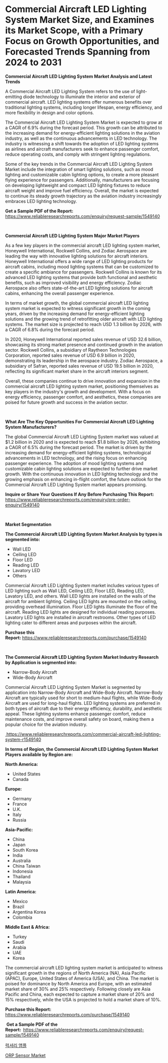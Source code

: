 <p><h1>Commercial Aircraft LED Lighting System Market Size, and Examines its Market Scope, with a Primary Focus on Growth Opportunities, and Forecasted Trends Spanning from 2024 to 2031</h1></p><p><strong>Commercial Aircraft LED Lighting System Market Analysis and Latest Trends</strong></p>
<p><p>A Commercial Aircraft LED Lighting System refers to the use of light-emitting diode technology to illuminate the interior and exterior of commercial aircraft. LED lighting systems offer numerous benefits over traditional lighting systems, including longer lifespan, energy efficiency, and more flexibility in design and color options.</p><p>The Commercial Aircraft LED Lighting System Market is expected to grow at a CAGR of 6.9% during the forecast period. This growth can be attributed to the increasing demand for energy-efficient lighting solutions in the aviation industry, as well as the continuous advancements in LED technology. The industry is witnessing a shift towards the adoption of LED lighting systems as airlines and aircraft manufacturers seek to enhance passenger comfort, reduce operating costs, and comply with stringent lighting regulations.</p><p>Some of the key trends in the Commercial Aircraft LED Lighting System Market include the integration of smart lighting solutions, such as mood lighting and customizable cabin lighting options, to create a more pleasant flying experience for passengers. Additionally, manufacturers are focusing on developing lightweight and compact LED lighting fixtures to reduce aircraft weight and improve fuel efficiency. Overall, the market is expected to continue its steady growth trajectory as the aviation industry increasingly embraces LED lighting technology.</p></p>
<p><strong>Get a Sample PDF of the Report:&nbsp;</strong> <a href="https://www.reliableresearchreports.com/enquiry/request-sample/1549140">https://www.reliableresearchreports.com/enquiry/request-sample/1549140</a></p>
<p>&nbsp;</p>
<p><strong>Commercial Aircraft LED Lighting System Major Market Players</strong></p>
<p><p>As a few key players in the commercial aircraft LED lighting system market, Honeywell International, Rockwell Collins, and Zodiac Aerospace are leading the way with innovative lighting solutions for aircraft interiors. Honeywell International offers a wide range of LED lighting products for aircraft cabins, including mood lighting systems that can be customized to create a specific ambiance for passengers. Rockwell Collins is known for its advanced LED lighting systems that provide both functional and aesthetic benefits, such as improved visibility and energy efficiency. Zodiac Aerospace also offers state-of-the-art LED lighting solutions for aircraft cabins, enhancing the overall passenger experience.</p><p>In terms of market growth, the global commercial aircraft LED lighting system market is expected to witness significant growth in the coming years, driven by the increasing demand for energy-efficient lighting solutions and the growing trend of retrofitting older aircraft with LED lighting systems. The market size is projected to reach USD 1.3 billion by 2026, with a CAGR of 6.8% during the forecast period.</p><p>In 2020, Honeywell International reported sales revenue of USD 32.6 billion, showcasing its strong market presence and continued growth in the aviation sector. Rockwell Collins, a subsidiary of Raytheon Technologies Corporation, reported sales revenue of USD 6.9 billion in 2020, demonstrating its leadership in the aerospace industry. Zodiac Aerospace, a subsidiary of Safran, reported sales revenue of USD 19.5 billion in 2020, reflecting its significant market share in the aircraft interiors segment.</p><p>Overall, these companies continue to drive innovation and expansion in the commercial aircraft LED lighting system market, positioning themselves as key players in the industry's growth and development. With a focus on energy efficiency, passenger comfort, and aesthetics, these companies are poised for future growth and success in the aviation sector.</p></p>
<p>&nbsp;</p>
<p><strong>What Are The Key Opportunities For Commercial Aircraft LED Lighting System Manufacturers?</strong></p>
<p><p>The global Commercial Aircraft LED Lighting System market was valued at $1.2 billion in 2020 and is expected to reach $1.8 billion by 2026, exhibiting a CAGR of 6.5% during the forecast period. The market is driven by the increasing demand for energy-efficient lighting systems, technological advancements in LED technology, and the rising focus on enhancing passenger experience. The adoption of mood lighting systems and customizable cabin lighting solutions are expected to further drive market growth. With the continuous innovation in LED lighting technology and the growing emphasis on enhancing in-flight comfort, the future outlook for the Commercial Aircraft LED Lighting System market appears promising.</p></p>
<p><strong>Inquire or Share Your Questions If Any Before Purchasing This Report:</strong> <a href="https://www.reliableresearchreports.com/enquiry/pre-order-enquiry/1549140">https://www.reliableresearchreports.com/enquiry/pre-order-enquiry/1549140</a></p>
<p>&nbsp;</p>
<p><strong>Market Segmentation</strong></p>
<p><strong>The Commercial Aircraft LED Lighting System Market Analysis by types is segmented into:</strong></p>
<p><ul><li>Wall LED</li><li>Ceiling LED</li><li>Floor LED</li><li>Reading LED</li><li>Lavatory LED</li><li>Others</li></ul></p>
<p><p>Commercial Aircraft LED Lighting System market includes various types of LED lighting such as Wall LED, Ceiling LED, Floor LED, Reading LED, Lavatory LED, and others. Wall LED lights are installed on the walls of the aircraft for ambient lighting. Ceiling LED lights are mounted on the ceiling, providing overhead illumination. Floor LED lights illuminate the floor of the aircraft. Reading LED lights are designed for individual reading purposes. Lavatory LED lights are installed in aircraft restrooms. Other types of LED lighting cater to different areas and purposes within the aircraft.</p></p>
<p><strong>Purchase this Report:&nbsp;</strong><a href="https://www.reliableresearchreports.com/purchase/1549140">https://www.reliableresearchreports.com/purchase/1549140</a></p>
<p>&nbsp;</p>
<p><strong>The Commercial Aircraft LED Lighting System Market Industry Research by Application is segmented into:</strong></p>
<p><ul><li>Narrow-Body Aircraft</li><li>Wide-Body Aircraft</li></ul></p>
<p><p>Commercial Aircraft LED Lighting System Market is segmented by application into Narrow-Body Aircraft and Wide-Body Aircraft. Narrow-Body Aircraft are typically used for short to medium-haul flights, while Wide-Body Aircraft are used for long-haul flights. LED lighting systems are preferred in both types of aircraft due to their energy efficiency, durability, and aesthetic appeal. These lighting systems enhance passenger comfort, reduce maintenance costs, and improve overall safety on board, making them a popular choice for the aviation industry.</p></p>
<p><a href="https://www.reliableresearchreports.com/commercial-aircraft-led-lighting-system-r1549140">&nbsp;https://www.reliableresearchreports.com/commercial-aircraft-led-lighting-system-r1549140</a></p>
<p><strong>In terms of Region, the Commercial Aircraft LED Lighting System Market Players available by Region are:</strong></p>
<p>
    <p> <strong> North America: </strong>
        <ul>
            <li>United States</li>
            <li>Canada</li>
        </ul>
        </p> 
    <p> <strong> Europe: </strong>
        <ul>
            <li>Germany</li>
            <li>France</li>
            <li>U.K.</li>
            <li>Italy</li>
            <li>Russia</li>
        </ul>
        </p> 
    <p> <strong> Asia-Pacific: </strong>
        <ul>
            <li>China</li>
            <li>Japan</li>
            <li>South Korea</li>
            <li>India</li>
            <li>Australia</li>
            <li>China Taiwan</li>
            <li>Indonesia</li>
            <li>Thailand</li>
            <li>Malaysia</li>
        </ul>
        </p> 
    <p> <strong> Latin America: </strong>
        <ul>
            <li>Mexico</li>
            <li>Brazil</li>
            <li>Argentina Korea</li>
            <li>Colombia</li>
        </ul>
        </p> 
    <p> <strong> Middle East & Africa: </strong>
        <ul>
            <li>Turkey</li>
            <li>Saudi</li>
            <li>Arabia</li>
            <li>UAE</li>
            <li>Korea</li>
        </ul>
    </p>
    </p>
<p><p>The commercial aircraft LED lighting system market is anticipated to witness significant growth in the regions of North America (NA), Asia Pacific (APAC), Europe, United States of America (USA), and China. The market is poised for dominance by North America and Europe, with an estimated market share of 30% and 25% respectively. Following closely are Asia Pacific and China, each expected to capture a market share of 20% and 15% respectively, while the USA is projected to hold a market share of 10%.</p></p>
<p><strong>Purchase this Report: </strong><a href="https://www.reliableresearchreports.com/purchase/1549140">https://www.reliableresearchreports.com/purchase/1549140</a></p>
<p>&nbsp;<strong>Get a Sample PDF of the Report:&nbsp;&nbsp;</strong><a href="https://www.reliableresearchreports.com/enquiry/request-sample/1549140">https://www.reliableresearchreports.com/enquiry/request-sample/1549140</a></p>
<p><strong></strong></p>
<p><p><a href="https://github.com/khairinauzunul/Market-Research-Report-List-2/blob/main/539308446482.md">럭셔리 앰플</a></p><p><a href="https://issuu.com/reportprime-2/docs/orp-sensor-market-size-2030.pptx">ORP Sensor Market</a></p></p>
